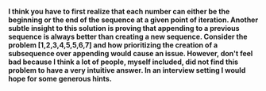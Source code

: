 **I think you have to first realize that each number can either be the beginning or the end of the sequence at a given point of iteration. Another subtle insight to this solution is proving that appending to a previous sequence is always better than creating a new sequence. Consider the problem [1,2,3,4,5,5,6,7] and how prioritizing the creation of a subsequence over appending would cause an issue.
However, don't feel bad because I think a lot of people, myself included, did not find this problem to have a very intuitive answer. In an interview setting I would hope for some generous hints.**
​